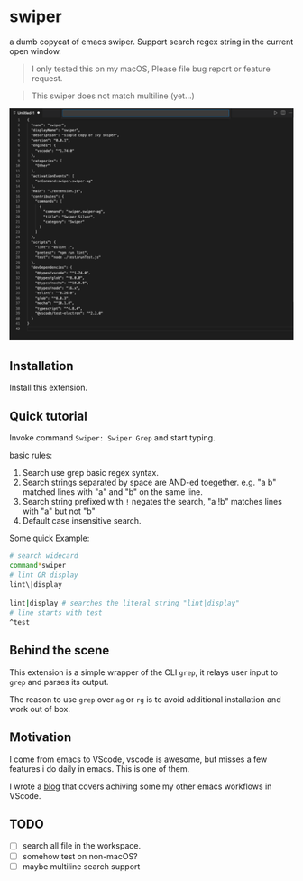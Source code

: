 # swiper

a dumb copycat of emacs swiper. Support search regex string in the current open window.

> I only tested this on my macOS, Please file bug report or feature request.

> This swiper does not match multiline (yet...)

![DEMO](./img/swiper-silver.gif)

## Installation

Install this extension.

## Quick tutorial

Invoke command `Swiper: Swiper Grep` and start typing.

basic rules:

1. Search use grep basic regex syntax.
2. Search strings separated by space are AND-ed toegether. e.g. "a b" matched lines with "a" and "b" on the same line.
3. Search string prefixed with `!` negates the search, "a !b" matches lines with "a" but not "b"
4. Default case insensitive search.

Some quick Example:

```sh
# search widecard 
command*swiper 
# lint OR display 
lint\|display

lint|display # searches the literal string "lint|display"
# line starts with test 
^test
```

## Behind the scene

This extension is a simple wrapper of the CLI `grep`, it relays user input to `grep` and parses its output.

The reason to use `grep` over `ag` or `rg` is to avoid additional installation and work out of box.

## Motivation

I come from emacs to VScode, vscode is awesome, but misses a few features i do daily in emacs. This is one of them.

I wrote a [blog](https://medium.com/@wenhoujx/boot-productivity-with-vscode-tasks-c98fa0f8b567) that covers achiving some my other emacs workflows in VScode.

## TODO

- [ ] search all file in the workspace.  
- [ ] somehow test on non-macOS?
- [ ] maybe multiline search support

